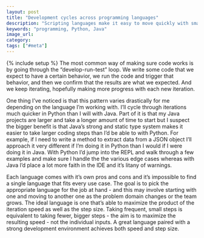 ```yaml
---
layout: post
title: "Development cycles across programming languages"
description: "Scripting languages make it easy to move quickly with small steps. On the other extreme some languages let us take slow, large stpes. The goal is to find a language that maximizes actual speed."
keywords: "programming, Python, Java"
image_url:
category:
tags: ["#meta"]
---
```

{% include setup %}
The most common way of making sure code works is by going through the “develop-run-test” loop. We write some code that we expect to have a certain behavior, we run the code and trigger that behavior, and then we confirm that the results are what we expected. And we keep iterating, hopefully making more progress with each new iteration.

One thing I’ve noticed is that this pattern varies drastically for me depending on the language I’m working with. I’ll cycle through iterations much quicker in Python than I will with Java. Part of it is that my Java projects are larger and take a longer amount of time to start but I suspect the bigger benefit is that Java’s strong and static type system makes it easier to take larger coding steps than I’d be able to with Python. For example, if I need to write a method to extract data from a JSON object I’ll approach it very different if I’m doing it in Python than I would if I were doing it in Java. With Python I’d jump into the REPL and walk through a few examples and make sure I handle the the various edge cases whereas with Java I’d place a lot more faith in the IDE and it’s litany of warnings.

Each language comes with it’s own pros and cons and it’s impossible to find a single language that fits every use case. The goal is to pick the appropriate language for the job at hand - and this may involve starting with one and moving to another one as the problem domain changes or the team grows. The ideal language is one that’s able to maximize the product of the iteration speed as well as the step size. Taking frequent, small steps is equivalent to taking fewer, bigger steps - the aim is to maximize the resulting speed - not the individual inputs. A great language paired with a strong development environment achieves both speed and step size.

